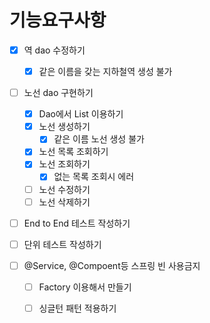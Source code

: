 # 기능요구사항

- [x] 역 dao 수정하기 

  - [x] 같은 이름을 갖는 지하철역 생성 불가

- [ ] 노선 dao 구현하기

  - [x] Dao에서 List 이용하기
  - [x] 노선 생성하기
    - [x] 같은 이름 노선 생성 불가
  - [x] 노선 목록 조회하기
  - [x] 노선 조회하기
    - [x] 없는 목록 조회시 에러
  - [ ] 노선 수정하기
  - [ ] 노선 삭제하기

- [ ] End to End 테스트 작성하기

- [ ] 단위 테스트 작성하기 

- [ ] @Service, @Compoent등 스프링 빈 사용금지

  - [ ] Factory 이용해서 만들기
  - [ ] 싱글턴 패턴 적용하기

  

